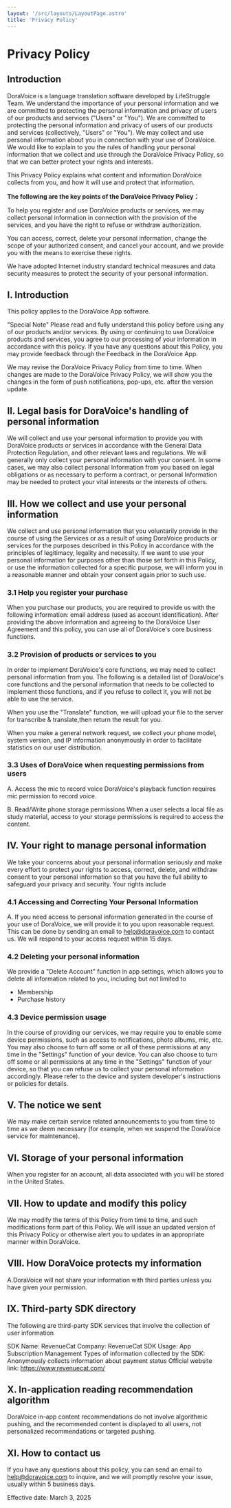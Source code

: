 ```yaml
---
layout: '/src/layouts/LayoutPage.astro'
title: 'Privacy Policy'
---
```


# Privacy Policy

## Introduction
DoraVoice is a language translation software developed by LifeStruggle Team. We understand the importance of your personal information and we are committed to protecting the personal information and privacy of users of our products and services ("Users" or "You"). We are committed to protecting the personal information and privacy of users of our products and services (collectively, "Users" or "You"). We may collect and use personal information about you in connection with your use of DoraVoice. We would like to explain to you the rules of handling your personal information that we collect and use through the DoraVoice Privacy Policy, so that we can better protect your rights and interests.

This Privacy Policy explains what content and information DoraVoice collects from you, and how it will use and protect that information.

**The following are the key points of the DoraVoice Privacy Policy：**

To help you register and use DoraVoice products or services, we may collect personal information in connection with the provision of the services, and you have the right to refuse or withdraw authorization.

You can access, correct, delete your personal information, change the scope of your authorized consent, and cancel your account, and we provide you with the means to exercise these rights.

We have adopted Internet industry standard technical measures and data security measures to protect the security of your personal information.

## I. Introduction
This policy applies to the DoraVoice App software.

"Special Note" Please read and fully understand this policy before using any of our products and/or services. By using or continuing to use DoraVoice products and services, you agree to our processing of your information in accordance with this policy. If you have any questions about this Policy, you may provide feedback through the Feedback in the DoraVoice App.

We may revise the DoraVoice Privacy Policy from time to time. When changes are made to the DoraVoice Privacy Policy, we will show you the changes in the form of push notifications, pop-ups, etc. after the version update.


## II. Legal basis for DoraVoice's handling of personal information
We will collect and use your personal information to provide you with DoraVoice products or services in accordance with the General Data Protection Regulation, and other relevant laws and regulations. We will generally only collect your personal information with your consent. In some cases, we may also collect personal Information from you based on legal obligations or as necessary to perform a contract, or personal Information may be needed to protect your vital interests or the interests of others.

## III. How we collect and use your personal information
We collect and use personal information that you voluntarily provide in the course of using the Services or as a result of using DoraVoice products or services for the purposes described in this Policy in accordance with the principles of legitimacy, legality and necessity. If we want to use your personal information for purposes other than those set forth in this Policy, or use the information collected for a specific purpose, we will inform you in a reasonable manner and obtain your consent again prior to such use.

### 3.1 Help you register your purchase
When you purchase our products, you are required to provide us with the following information: email address (used as account identification). After providing the above information and agreeing to the DoraVoice User Agreement and this policy, you can use all of DoraVoice's core business functions.

### 3.2 Provision of products or services to you
In order to implement DoraVoice's core functions, we may need to collect personal information from you. The following is a detailed list of DoraVoice's core functions and the personal information that needs to be collected to implement those functions, and if you refuse to collect it, you will not be able to use the service.

When you use the "Translate" function, we will upload your file to the server for transcribe & translate,then return the result for you.

When you make a general network request, we collect your phone model, system version, and IP information anonymously in order to facilitate statistics on our user distribution.

### 3.3 Uses of DoraVoice when requesting permissions from users
A. Access the mic to record voice
DoraVoice's playback function requires mic permission to record voice.

B. Read/Write phone storage permissions
When a user selects a local file as study material, access to your storage permissions is required to access the content.

## IV. Your right to manage personal information
We take your concerns about your personal information seriously and make every effort to protect your rights to access, correct, delete, and withdraw consent to your personal information so that you have the full ability to safeguard your privacy and security. Your rights include

### 4.1 Accessing and Correcting Your Personal Information
A. If you need access to personal information generated in the course of your use of DoraVoice, we will provide it to you upon reasonable request. This can be done by sending an email to help@doravoice.com to contact us. We will respond to your access request within 15 days.

### 4.2 Deleting your personal information
We provide a "Delete Account" function in app settings, which allows you to delete all information related to you, including but not limited to
- Membership
- Purchase history

### 4.3 Device permission usage
In the course of providing our services, we may require you to enable some device permissions, such as access to notifications, photo albums, mic, etc. You may also choose to turn off some or all of these permissions at any time in the "Settings" function of your device. You can also choose to turn off some or all permissions at any time in the "Settings" function of your device, so that you can refuse us to collect your personal information accordingly. Please refer to the device and system developer's instructions or policies for details.

## V. The notice we sent
We may make certain service related announcements to you from time to time as we deem necessary (for example, when we suspend the DoraVoice service for maintenance).

## VI. Storage of your personal information
When you register for an account, all data associated with you will be stored in the United States.

## VII. How to update and modify this policy
We may modify the terms of this Policy from time to time, and such modifications form part of this Policy. We will issue an updated version of this Privacy Policy or otherwise alert you to updates in an appropriate manner within DoraVoice.

## VIII. How DoraVoice protects my information
A.DoraVoice will not share your information with third parties unless you have given your permission.

## IX. Third-party SDK directory
The following are third-party SDK services that involve the collection of user information

SDK Name: RevenueCat
Company: RevenueCat
SDK Usage: App Subscription Management
Types of information collected by the SDK: Anonymously collects information about payment status
Official website link: https://www.revenuecat.com/

## X. In-application reading recommendation algorithm
DoraVoice in-app content recommendations do not involve algorithmic pushing, and the recommended content is displayed to all users, not personalized recommendations or targeted pushing.

## XI. How to contact us
If you have any questions about this policy, you can send an email to help@doravoice.com to inquire, and we will promptly resolve your issue, usually within 5 business days.

Effective date: March 3, 2025